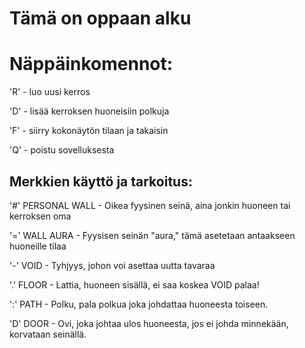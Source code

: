 # Tämä on oppaan alku

# Näppäinkomennot:
'R' - luo uusi kerros

'D' - lisää kerroksen huoneisiin polkuja

'F' - siirry kokonäytön tilaan ja takaisin

'Q' - poistu sovelluksesta

## Merkkien käyttö ja tarkoitus:
'#'  PERSONAL WALL - Oikea fyysinen seinä, aina jonkin huoneen tai kerroksen oma

'='  WALL AURA     - Fyysisen seinän "aura," tämä asetetaan antaakseen huoneille tilaa

'-'  VOID          - Tyhjyys, johon voi asettaa uutta tavaraa

'.'  FLOOR         - Lattia, huoneen sisällä, ei saa koskea VOID palaa!

':'  PATH          - Polku, pala polkua joka johdattaa huoneesta toiseen.

'D'  DOOR          - Ovi, joka johtaa ulos huoneesta, jos ei johda minnekään, korvataan seinällä.
